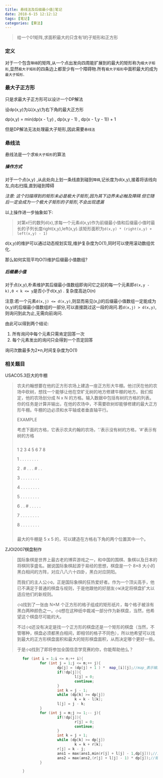 ```yaml
---
title: 悬线法及后缀最小值|笔记
date: 2018-6-15 12:12:12
tags: [笔记]
categories: [算法]
---
```


> 给一个01矩阵,求面积最大的只含有1的子矩形和正方形

### 定义

对于一个包含`障碍`的矩阵,从一个点出发向四周能扩展到的最大的矩形称为`极大子矩形`,显然`极大子矩形`的四条边上都至少有一个障碍物.所有`极大子矩形`中面积最大的成为`最大子矩形`.

### 最大子正方形

只是求最大子正方形可以设计一个DP解法

设dp(x,y)为以(x,y)为右下角的最大正方形

dp(x,y) = min(dp(x - 1,y) , dp(x,y - 1) , dp(x - 1,y - 1)) + 1

但是DP解法无法处理最大子矩形,因此需要`悬线法`

### 悬线法

悬线法是一个求`极大子矩形`的算法

##### 操作方式

对于一个点(x,y) ,从此处向上划一条线直到碰到`障碍`,记长度为d(x,y),接着将该线向左,向右扫描,直到碰到障碍

*注意: 这个扫描得到的矩形未必是极大子矩形,因为其下边界未必触及障碍.但它随后一定会成为一个极大子矩形的子矩形,不会出现遗漏*

以上操作进一步抽象如下:

> 对第x行的数列d(x),求每一个元素d(x,y)作为前缀最小值和后缀最小值时最长的子列长度right(x,y),left(x,y).该矩形面积为`d(x,y) * (right(x,y) + left(x,y) - 1)`

d(x,y)的维护可以通过动态规划实现,维护复杂度为O(1),同时可以使用滚动数组优化.

那么如何实现平均O(1)维护后缀最小值数组?

##### 后缀最小值

对于点(x,y),朴素维护其后缀最小值数组即询问它之前的每一个元素即`d(x,y - k),0 < k <= y`是否小于d(x,y) . 复杂度高达O(n)

注意:若一个元素`d(x,j) <= d(x,y)`,则显而易见(x,j)的后缀最小值数组一定能成为(x,y)的后缀最小值数组的一部分,可以直接跳过这一段的询问.若`d(x,j) > d(x,y)`,则询问到此为止,无需向前询问.

由此可以得到两个结论:

1. 所有询问中每个元素只需肯定回答一次
2. 每个元素发出的询问只会得到一个否定回答

询问次数最多为2*n,时间复杂度为O(1)

### 相关题目

USACO5.3巨大的牛棚

> 农夫约翰想要在他的正方形农场上建造一座正方形大牛棚。他讨厌在他的农场中砍树，想找一个能够让他在空旷无树的地方修建牛棚的地方。我们假定，他的农场划分成  N x N  的方格。输入数据中包括有树的方格的列表。你的任务是计算并输出，在他的农场中，不需要砍树却能够修建的最大正方形牛棚。牛棚的边必须和水平轴或者垂直轴平行。
> 
> EXAMPLE
> 
> 考虑下面的方格，它表示农夫约翰的农场，‘.'表示没有树的方格，‘#'表示有树的方格
> 
> ```
> 
> ```
> 
> 1 2 3 4 5 6 7 8
> 
> 1 . . . . . . . .
> 
> 2 . # . . . # . .
> 
> 3 . . . . . . . .
> 
> 4 . . . . . . . .
> 
> 5 . . . . . . . .
> 
> 6 . . # . . . . .
> 
> 7 . . . . . . . .
> 
> 8 . . . . . . . .
> 
> ```
> 
> ```
> 
> 最大的牛棚是 5 x 5 的，可以建造在方格右下角的两个位置其中一个。

ZJOI2007棋盘制作

> 国际象棋是世界上最古老的博弈游戏之一，和中国的围棋、象棋以及日本的将棋同享盛名。据说国际象棋起源于易经的思想，棋盘是一个 8×8 大小的黑白相间的方阵，对应八八六十四卦，黑白对应阴阳。
> 
> 而我们的主人公`小Q`，正是国际象棋的狂热爱好者。作为一个顶尖高手，他已不满足于普通的棋盘与规则，于是他跟他的好朋友`小W`决定将棋盘扩大以适应他们的新规则。
> 
> `小Q`找到了一张由 N×M 个正方形的格子组成的矩形纸片，每个格子被涂有黑白两种颜色之一。`小Q`想在这种纸中裁减一部分作为新棋盘，当然，他希望这个棋盘尽可能的大。
> 
> 不过`小Q`还没有决定是找一个正方形的棋盘还是一个矩形的棋盘（当然，不管哪种，棋盘必须都黑白相间，即相邻的格子不同色），所以他希望可以找到最大的正方形棋盘面积和最大的矩形棋盘面积，从而决定哪个更好一些。
> 
> 于是`小Q`找到了即将参加全国信息学竞赛的你，你能帮助他么？

```c++
        for (int i = 1;i <= n;++ i){
                for (int j = 1;j <= m;++ j){
                        dp[j] = (dp[j] + 1 ) *  map_[i][j];//map_表示输入地图
                        if(!dp[j]){
                                l[j] = 0;
                                continue;
                        }
                        int k = j - 1;
                        while (dp[k] >= dp[j])
                                k = k - l[k];
                        l[j] = j - k;
                }
                for (int j = m;j >= 1;-- j){
                        if(!dp[j]){
                                r[j] = 0;
                                continue;
                        }
                        int k = j + 1;
                        while (dp[k] >= dp[j])
                                k = k + r[k];
                        r[j] = k - j;
                        ans1 = max(ans1,min(r[j] + l[j] - 1,dp[j]));//正方形
                        ans2 = max(ans2,(r[j] + l[j] - 1) * dp[j]);//矩形
                }

        }
```